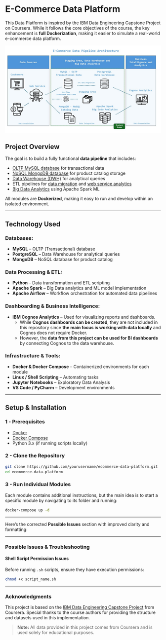 # E-Commerce Data Platform

This Data Platform is inspired by the IBM Data Engineering Capstone Project on Coursera. While it follows the core objectives of the course, the key enhancement is **full Dockerization**, making it easier to simulate a real-world e-commerce data platform.

![ecommerce_architecture](./ecommerce_architecture.jpg)

## **Project Overview**

The goal is to build a fully functional **data pipeline** that includes:

- [OLTP MySQL database](./oltp/) for transactional data
- [NoSQL MongoDB database](./nosql/) for product catalog storage
- [Data Warehouse (DWH)](./data-warehouse/) for analytical queries
- ETL pipelines for [data migration](./data-migration-etl/) and [web service analytics](./airflow-etl/)
- [Big Data Analytics](./bigdata/) using Apache Spark ML

All modules are **Dockerized**, making it easy to run and develop within an isolated environment.

---

## **Technology Used**  

### **Databases:**  
- **MySQL** – OLTP (Transactional) database  
- **PostgreSQL** – Data Warehouse for analytical queries
- **MongoDB** – NoSQL database for product catalog    

### **Data Processing & ETL:**  
- **Python** – Data transformation and ETL scripting  
- **Apache Spark** – Big Data analytics and ML model implementation  
- **Apache Airflow** – Workflow orchestration for automated data pipelines

### **Dashboarding & Business Intelligence:**  
- **IBM Cognos Analytics** – Used for visualizing reports and dashboards.  
  - While **Cognos dashboards can be created**, they are not included in this repository since **the main focus is working with data locally** and Cognos does not require Docker.  
  - However, the **data from this project can be used for BI dashboards** by connecting Cognos to the data warehouse.  

### **Infrastructure & Tools:**  
- **Docker & Docker Compose** – Containerized environments for each module 
- **Linux / Shell Scripting** – Automating tasks  
- **Jupyter Notebooks** – Exploratory Data Analysis  
- **VS Code / PyCharm** – Development environments  

---

## **Setup & Installation**

### **1️ - Prerequisites**
- [Docker](https://docs.docker.com/get-docker/)
- [Docker Compose](https://docs.docker.com/compose/install/)
- Python 3.x (if running scripts locally)

### **2 - Clone the Repository**
```sh
git clone https://github.com/yourusername/ecommerce-data-platform.git
cd ecommerce-data-platform
```

### **3 - Run Individual Modules**
Each module contains additional instructions, but the main idea is to start a specific module by navigating to its folder and running:
```sh
docker-compose up -d
```

---

Here’s the corrected **Possible Issues** section with improved clarity and formatting:

---

### **Possible Issues & Troubleshooting**  

#### **Shell Script Permission Issues**  
Before running `.sh` scripts, ensure they have execution permissions:  
```sh
chmod +x script_name.sh
```

---

### **Acknowledgments**  
This project is based on the [IBM Data Engineering Capstone Project](https://www.coursera.org/learn/data-enginering-capstone-project) from Coursera. Special thanks to the course authors for providing the structure and datasets used in this implementation.  

> **Note:** All data provided in this project comes from Coursera and is used solely for educational purposes.